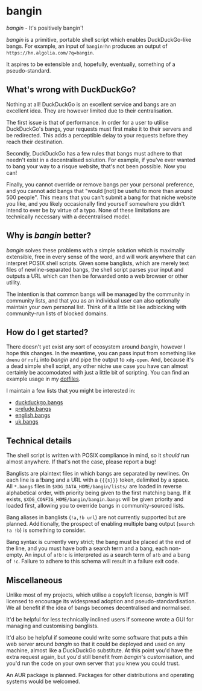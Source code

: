 # bangin

_bangin_ - It's positively bangin'!

_bangin_ is a primitive, portable shell script which enables DuckDuckGo-like bangs. For example, an input of `bangin!hn` produces an output of `https://hn.algolia.com/?q=bangin`.

It aspires to be extensible and, hopefully, eventually, something of a pseudo-standard.

## What's wrong with DuckDuckGo?

Nothing at all! DuckDuckGo is an excellent service and bangs are an excellent idea. They are however limited due to their centralisation.

The first issue is that of performance. In order for a user to utilise DuckDuckGo's bangs, your requests must first make it to their servers and be redirected. This adds a perceptible delay to your requests before they reach their destination.

Secondly, DuckDuckGo has a few rules that bangs must adhere to that needn't exist in a decentralised solution. For example, if you've ever wanted to bang your way to a risque website, that's not been possible. Now you can!

Finally, you cannot override or remove bangs per your personal preference, and you cannot add bangs that "would [not] be useful to more than around 500 people". This means that you can't submit a bang for that niche website you like, and you likely occasionally find yourself somewhere you didn't intend to ever be by virtue of a typo. None of these limitations are technically necessary with a decentralised model.

## Why is _bangin_ better?

_bangin_ solves these problems with a simple solution which is maximally extensible, free in every sense of the word, and will work anywhere that can interpret POSIX shell scripts. Given some banglists, which are merely text files of newline-separated bangs, the shell script parses your input and outputs a URL which can then be forwarded onto a web browser or other utility.

The intention is that common bangs will be managed by the community in community lists, and that you as an individual user can also optionally maintain your own personal list. Think of it a little bit like adblocking with community-run lists of blocked domains.

## How do I get started?

There doesn't yet exist any sort of ecosystem around _bangin_, however I hope this changes. In the meantime, you can pass input from something like `dmenu` or `rofi` into _bangin_ and pipe the output to `xdg-open`. And, because it's a dead simple shell script, any other niche use case you have can almost certainly be accomodated with just a little bit of scripting. You can find an example usage in my [dotfiles](https://github.com/samhh/dotfiles/blob/desktop-linux/home/scripts/web-search.sh).

I maintain a few lists that you might be interested in:

- [duckduckgo.bangs](https://github.com/samhh/duckduckgo.bangs)
- [prelude.bangs](https://github.com/samhh/prelude.bangs)
- [english.bangs](https://github.com/samhh/english.bangs)
- [uk.bangs](https://github.com/samhh/uk.bangs)

## Technical details

The shell script is written with POSIX compliance in mind, so it _should_ run almost anywhere. If that's not the case, please report a bug!

Banglists are plaintext files in which bangs are separated by newlines. On each line is a !bang and a URL with a `{{{s}}}` token, delimited by a space. All `*.bangs` files in `$XDG_DATA_HOME/bangin/lists/` are loaded in reverse alphabetical order, with priority being given to the first matching bang. If it exists, `$XDG_CONFIG_HOME/bangin/bangin.bangs` will be given priority and loaded first, allowing you to override bangs in community-sourced lists.

Bang aliases in banglists (`!a,!b url`) are not currently supported but are planned. Additionally, the prospect of enabling multiple bang output (`search !a !b`) is something to consider.

Bang syntax is currently very strict; the bang must be placed at the end of the line, and you must have both a search term and a bang, each non-empty. An input of `a!b!c` is interpreted as a search term of `a!b` and a bang of `!c`. Failure to adhere to this schema will result in a failure exit code.

## Miscellaneous

Unlike most of my projects, which utilise a copyleft license, _bangin_ is MIT licensed to encourage its widespread adoption and pseudo-standardisation. We all benefit if the idea of bangs becomes decentralised and normalised.

It'd be helpful for less technically inclined users if someone wrote a GUI for managing and customising banglists.

It'd also be helpful if someone could write some software that puts a thin web server around _bangin_ so that it could be deployed and used on any machine, almost like a DuckDuckGo substitute. At this point you'd have the extra request again, but you'd still benefit from _bangin_'s customisation, and you'd run the code on your own server that you knew you could trust.

An AUR package is planned. Packages for other distributions and operating systems would be welcomed.

